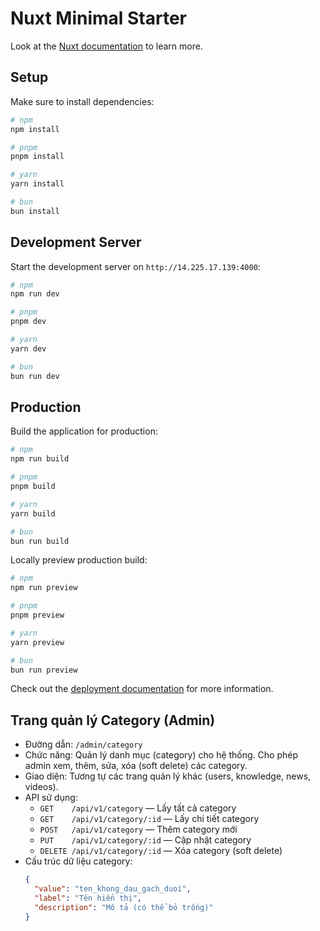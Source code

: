 # Nuxt Minimal Starter

Look at the [Nuxt documentation](https://nuxt.com/docs/getting-started/introduction) to learn more.

## Setup

Make sure to install dependencies:

```bash
# npm
npm install

# pnpm
pnpm install

# yarn
yarn install

# bun
bun install
```

## Development Server

Start the development server on `http://14.225.17.139:4000`:

```bash
# npm
npm run dev

# pnpm
pnpm dev

# yarn
yarn dev

# bun
bun run dev
```

## Production

Build the application for production:

```bash
# npm
npm run build

# pnpm
pnpm build

# yarn
yarn build

# bun
bun run build
```

Locally preview production build:

```bash
# npm
npm run preview

# pnpm
pnpm preview

# yarn
yarn preview

# bun
bun run preview
```

Check out the [deployment documentation](https://nuxt.com/docs/getting-started/deployment) for more information.

## Trang quản lý Category (Admin)

- Đường dẫn: `/admin/category`
- Chức năng: Quản lý danh mục (category) cho hệ thống. Cho phép admin xem, thêm, sửa, xóa (soft delete) các category.
- Giao diện: Tương tự các trang quản lý khác (users, knowledge, news, videos).
- API sử dụng:
  - `GET    /api/v1/category` — Lấy tất cả category
  - `GET    /api/v1/category/:id` — Lấy chi tiết category
  - `POST   /api/v1/category` — Thêm category mới
  - `PUT    /api/v1/category/:id` — Cập nhật category
  - `DELETE /api/v1/category/:id` — Xóa category (soft delete)
- Cấu trúc dữ liệu category:
  ```json
  {
    "value": "ten_khong_dau_gach_duoi",
    "label": "Tên hiển thị",
    "description": "Mô tả (có thể bỏ trống)"
  }
  ```
